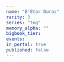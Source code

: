 ```yaml
---
name: "B'Etor Duras"
rarity: 3
series: "tng"
memory_alpha: ""
bigbook_tier:
events:
in_portal: true
published: false
---
```

